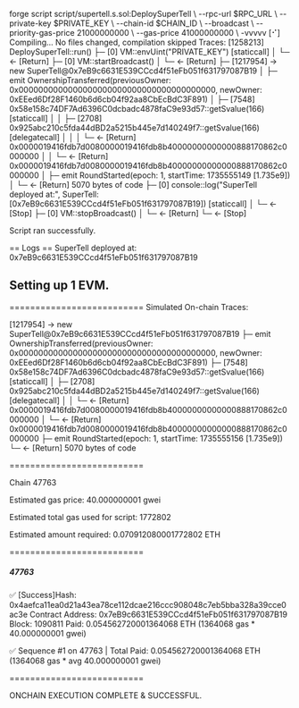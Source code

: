 forge script script/supertell.s.sol:DeploySuperTell \  --rpc-url $RPC_URL \  --private-key $PRIVATE_KEY \  --chain-id $CHAIN_ID \  --broadcast \  --priority-gas-price 21000000000 \  --gas-price 41000000000 \  -vvvvv
[⠊] Compiling...
No files changed, compilation skipped
Traces:
  [1258213] DeploySuperTell::run()
    ├─ [0] VM::envUint("PRIVATE_KEY") [staticcall]
    │   └─ ← [Return] <env var value>
    ├─ [0] VM::startBroadcast(<pk>)
    │   └─ ← [Return] 
    ├─ [1217954] → new SuperTell@0x7eB9c6631E539CCcd4f51eFb051f631797087B19
    │   ├─ emit OwnershipTransferred(previousOwner: 0x0000000000000000000000000000000000000000, newOwner: 0xEEed6Df28F1460b6d6cb04f92aa8CbEcBdC3F891)
    │   ├─ [7548] 0x58e158c74DF7Ad6396C0dcbadc4878faC9e93d57::getSvalue(166) [staticcall]
    │   │   ├─ [2708] 0x925abc210c5fda44dBD2a5215b445e7d140249f7::getSvalue(166) [delegatecall]
    │   │   │   └─ ← [Return] 0x0000019416fdb7d0080000019416fdb8b40000000000000888170862c0000000
    │   │   └─ ← [Return] 0x0000019416fdb7d0080000019416fdb8b40000000000000888170862c0000000
    │   ├─ emit RoundStarted(epoch: 1, startTime: 1735555149 [1.735e9])
    │   └─ ← [Return] 5070 bytes of code
    ├─ [0] console::log("SuperTell deployed at:", SuperTell: [0x7eB9c6631E539CCcd4f51eFb051f631797087B19]) [staticcall]
    │   └─ ← [Stop] 
    ├─ [0] VM::stopBroadcast()
    │   └─ ← [Return] 
    └─ ← [Stop] 


Script ran successfully.

== Logs ==
  SuperTell deployed at: 0x7eB9c6631E539CCcd4f51eFb051f631797087B19

## Setting up 1 EVM.
==========================
Simulated On-chain Traces:

  [1217954] → new SuperTell@0x7eB9c6631E539CCcd4f51eFb051f631797087B19
    ├─ emit OwnershipTransferred(previousOwner: 0x0000000000000000000000000000000000000000, newOwner: 0xEEed6Df28F1460b6d6cb04f92aa8CbEcBdC3F891)
    ├─ [7548] 0x58e158c74DF7Ad6396C0dcbadc4878faC9e93d57::getSvalue(166) [staticcall]
    │   ├─ [2708] 0x925abc210c5fda44dBD2a5215b445e7d140249f7::getSvalue(166) [delegatecall]
    │   │   └─ ← [Return] 0x0000019416fdb7d0080000019416fdb8b40000000000000888170862c0000000
    │   └─ ← [Return] 0x0000019416fdb7d0080000019416fdb8b40000000000000888170862c0000000
    ├─ emit RoundStarted(epoch: 1, startTime: 1735555156 [1.735e9])
    └─ ← [Return] 5070 bytes of code


==========================

Chain 47763

Estimated gas price: 40.000000001 gwei

Estimated total gas used for script: 1772802

Estimated amount required: 0.070912080001772802 ETH

==========================

##### 47763
✅  [Success]Hash: 0x4aefca11ea0d21a43ea78ce112dcae216ccc908048c7eb5bba328a39cce0ac3e
Contract Address: 0x7eB9c6631E539CCcd4f51eFb051f631797087B19
Block: 1090811
Paid: 0.054562720001364068 ETH (1364068 gas * 40.000000001 gwei)

✅ Sequence #1 on 47763 | Total Paid: 0.054562720001364068 ETH (1364068 gas * avg 40.000000001 gwei)
                                                                                                                                    

==========================

ONCHAIN EXECUTION COMPLETE & SUCCESSFUL.